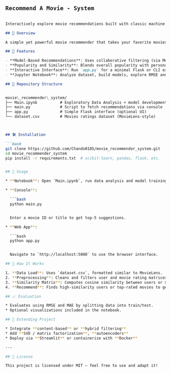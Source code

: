 ## `Recommend A Movie - System`

```markdown

Interactively explore movie recommendations built with classic machine learning techniques and a lightweight front end.

## 📖 Overview

A simple yet powerful movie recommender that takes your favorite movies and suggests similar titles by calculating similarity across user ratings and movie features.

## 🚀 Features

- **Model-Based Recommendations**: Uses collaborative filtering (via MovieLens-style ratings) to compute user similarity and suggest movies.
- **Popularity and Similarity**: Blends overall popularity with personalized similarity metrics.
- **Interactive Interface**: Run `app.py` for a minimal Flask or CLI experience to get recommendations.
- **Jupyter Notebook**: Analyze dataset, build models, explore RMSE and performance inside `Main.ipynb`.

## 📁 Repository Structure


movie\_recommender\_system/
├── Main.ipynb          # Exploratory Data Analysis + model development
├── main.py             # Script to fetch recommendations via console
├── app.py              # Simple Flask interface (optional UI)
└── dataset.csv         # Movies ratings dataset (MovieLens-style)



## 🛠 Installation

```bash
git clone https://github.com/Chando0185/movie_recommender_system.git
cd movie_recommender_system
pip install -r requirements.txt  # scikit-learn, pandas, flask, etc.


## 🎯 Usage

* **Notebook**: Open `Main.ipynb`, run data analysis and model training.

* **Console**:

  ```bash
  python main.py


  Enter a movie ID or title to get top-5 suggestions.

* **Web App**:

  ```bash
  python app.py


  Navigate to `http://localhost:5000` to use the browser interface.

## 🎯 How It Works

1. **Data Load**: Uses `dataset.csv`, formatted similar to MovieLens.
2. **Preprocessing**: Cleans and filters user and movie rating matrices.
3. **Similarity Matrix**: Computes cosine similarity between users or movie vectors.
4. **Recommend**: Finds high-similarity users or top-rated movies to generate recommendations.

## 📈 Evaluation

* Evaluates using RMSE and MAE by splitting data into train/test.
* Optional visualizations included in the notebook.

## 🧩 Extending Project

* Integrate **content-based** or **hybrid filtering**
* Add **SVD / matrix factorization**, **autoencoders**
* Deploy via **Streamlit** or containerize with **Docker**

---

## 📄 License

This project is licensed under MIT — feel free to use and adapt it!
